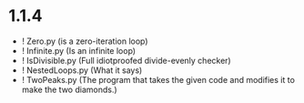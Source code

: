 # 1.1.4
- ! Zero.py (is a zero-iteration loop)
- ! Infinite.py (Is an infinite loop)
- ! IsDivisible.py (Full idiotproofed divide-evenly checker)
- ! NestedLoops.py (What it says)
- ! TwoPeaks.py (The program that takes the given code and modifies it to make the two diamonds.)